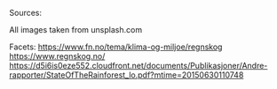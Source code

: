 Sources:

All images taken from unsplash.com

Facets:
https://www.fn.no/tema/klima-og-miljoe/regnskog
https://www.regnskog.no/
https://d5i6is0eze552.cloudfront.net/documents/Publikasjoner/Andre-rapporter/StateOfTheRainforest_lo.pdf?mtime=20150630110748
